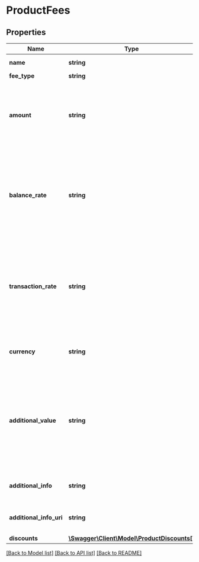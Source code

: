 # ProductFees

## Properties
Name | Type | Description | Notes
------------ | ------------- | ------------- | -------------
**name** | **string** | Name of the fee | 
**fee_type** | **string** | The type of fee | 
**amount** | **string** | The amount charged for the fee. Assumed to be in AUD. One of amount, balanceRate and transactionRate is mandatory | [optional] 
**balance_rate** | **string** | A fee rate calculated based on a proportion of the balance. Assumed to be in AUD. One of amount, balanceRate and transactionRate is mandatory | [optional] 
**transaction_rate** | **string** | A fee rate calculated based on a proportion of a transaction. Assumed to be in AUD. One of amount, balanceRate and transactionRate is mandatory | [optional] 
**currency** | **string** | The currency the fee will be charged in. Assumes AUD if absent | [optional] 
**additional_value** | **string** | Generic field containing additional information relevant to the feeType specified. Whether mandatory or not is dependent on the value of feeType | [optional] 
**additional_info** | **string** | Display text providing more information on the fee | [optional] 
**additional_info_uri** | **string** | Link to a web page with more information on this fee | [optional] 
**discounts** | [**\Swagger\Client\Model\ProductDiscounts[]**](ProductDiscounts.md) |  | [optional] 

[[Back to Model list]](../README.md#documentation-for-models) [[Back to API list]](../README.md#documentation-for-api-endpoints) [[Back to README]](../README.md)

